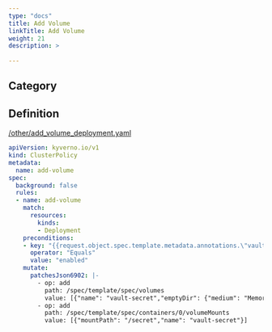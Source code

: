 ```yaml
---
type: "docs"
title: Add Volume
linkTitle: Add Volume
weight: 21
description: >
    
---
```


## Category


## Definition
[/other/add_volume_deployment.yaml](https://github.com/kyverno/policies/raw/main//other/add_volume_deployment.yaml)

```yaml
apiVersion: kyverno.io/v1
kind: ClusterPolicy
metadata:
  name: add-volume
spec:
  background: false
  rules:
  - name: add-volume
    match:
      resources:
        kinds:
        - Deployment
    preconditions:
    - key: "{{request.object.spec.template.metadata.annotations.\"vault.k8s.corp.net/inject\"}}"
      operator: "Equals"
      value: "enabled"
    mutate:
      patchesJson6902: |-
        - op: add
          path: /spec/template/spec/volumes
          value: [{"name": "vault-secret","emptyDir": {"medium": "Memory"}}]
        - op: add
          path: /spec/template/spec/containers/0/volumeMounts
          value: [{"mountPath": "/secret","name": "vault-secret"}]
```
